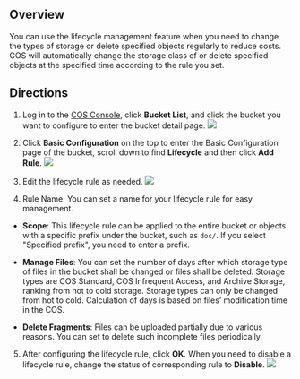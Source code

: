 ## Overview
You can use the lifecycle management feature when you need to change the types of storage or delete specified objects regularly to reduce costs. COS will automatically change the storage class of or delete specified objects at the specified time according to the rule you set. 

## Directions
1. Log in to the [COS Console](https://console.cloud.tencent.com/cos5), click **Bucket List**, and click the bucket you want to configure to enter the bucket detail page.
![](https://main.qcloudimg.com/raw/695c2f7e68ef417a9f1a0809fcd804fc.png)
2. Click **Basic Configuration** on the top to enter the Basic Configuration page of the bucket, scroll down to find **Lifecycle** and then click **Add Rule**.
![](https://main.qcloudimg.com/raw/3610ab8aaa27d8541d46cca70546388d.png)
3. Edit the lifecycle rule as needed.
![](https://main.qcloudimg.com/raw/ee7d6f5683018d39605ac4bbc471eab2.png)

4. Rule Name: You can set a name for your lifecycle rule for easy management.

 - **Scope**: This lifecycle rule can be applied to the entire bucket or objects with a specific prefix under the bucket, such as `doc/`. If you select "Specified prefix", you need to enter a prefix.
 - **Manage Files**: You can set the number of days after which storage type of files in the bucket shall be changed or files shall be deleted. Storage types are COS Standard, COS Infrequent Access, and Archive Storage, ranking from hot to cold storage. Storage types can only be changed from hot to cold.  Calculation of days is based on files’ modification time in the COS.

 - **Delete Fragments**: Files can be uploaded partially due to various reasons. You can set to delete such incomplete files periodically.

5. After configuring the lifecycle rule, click **OK**. When you need to disable a lifecycle rule, change the status of corresponding rule to **Disable**.
![](https://main.qcloudimg.com/raw/8aa8f810d2afb1c6dd680bde1fc681d7.png)

